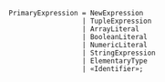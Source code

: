 <!-- This file is generated automatically by infrastructure scripts. Please don't edit by hand. -->

```{ .ebnf .slang-ebnf #PrimaryExpression }
PrimaryExpression = NewExpression
                  | TupleExpression
                  | ArrayLiteral
                  | BooleanLiteral
                  | NumericLiteral
                  | StringExpression
                  | ElementaryType
                  | «Identifier»;
```
